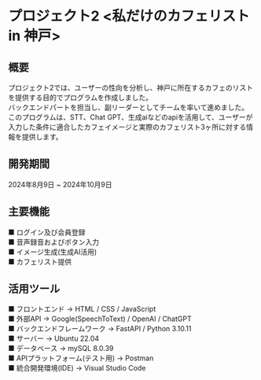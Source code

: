 # プロジェクト2 <私だけのカフェリスト in 神戸>
## 概要
プロジェクト2では、ユーザーの性向を分析し、神戸に所在するカフェのリストを提供する目的でプログラムを作成しました。<br> 
バックエンドパートを担当し、副リーダーとしてチームを率いて進めました。<br>
このプログラムは、STT、Chat GPT、生成aiなどのapiを活用して、ユーザーが入力した条件に適合したカフェイメージと実際のカフェリスト3ヶ所に対する情報を提供します。

## 開発期間
2024年8月9日 ~ 2024年10月9日

## 主要機能
■ ログイン及び会員登録 <br>
■ 音声録音およびボタン入力 <br>
■ イメージ生成(生成AI活用) <br>
■ カフェリスト提供

## 活用ツール
■ フロントエンド  →  HTML  /  CSS  /  JavaScript <br>
■ 外部API  →  Google(SpeechToText)  /  OpenAI / ChatGPT <br>
■ バックエンドフレームワーク  →  FastAPI  / Python 3.10.11 <br>
■ サーバー  →  Ubuntu 22.04 <br>
■ データベース  →  mySQL 8.0.39 <br>
■ APIプラットフォーム(テスト用)  →  Postman <br>
■ 統合開発環境(IDE)  →  Visual Studio Code


